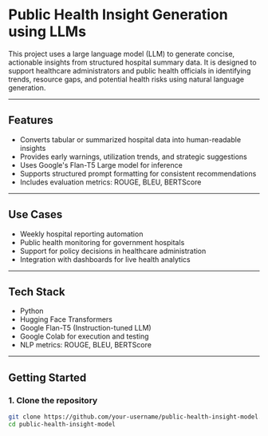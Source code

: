 # Public Health Insight Generation using LLMs

This project uses a large language model (LLM) to generate concise, actionable insights from structured hospital summary data. It is designed to support healthcare administrators and public health officials in identifying trends, resource gaps, and potential health risks using natural language generation.

---

## Features

- Converts tabular or summarized hospital data into human-readable insights
- Provides early warnings, utilization trends, and strategic suggestions
- Uses Google's Flan-T5 Large model for inference
- Supports structured prompt formatting for consistent recommendations
- Includes evaluation metrics: ROUGE, BLEU, BERTScore

---

## Use Cases

- Weekly hospital reporting automation
- Public health monitoring for government hospitals
- Support for policy decisions in healthcare administration
- Integration with dashboards for live health analytics

---

## Tech Stack

- Python
- Hugging Face Transformers
- Google Flan-T5 (Instruction-tuned LLM)
- Google Colab for execution and testing
- NLP metrics: ROUGE, BLEU, BERTScore

---

## Getting Started

### 1. Clone the repository
```bash
git clone https://github.com/your-username/public-health-insight-model.git
cd public-health-insight-model
